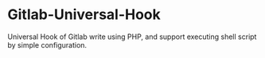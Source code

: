 Gitlab-Universal-Hook
=====================

Universal Hook of Gitlab write using PHP, and support executing shell script by simple configuration.
